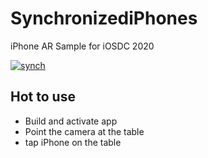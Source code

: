 # SynchronizediPhones
iPhone AR Sample for iOSDC 2020

[![synch](https://img.youtube.com/vi/ka4dRsgbG0M/0.jpg)](https://www.youtube.com/watch?v=ka4dRsgbG0M)

## Hot to use
* Build and activate app
* Point the camera at the table
* tap iPhone on the table
